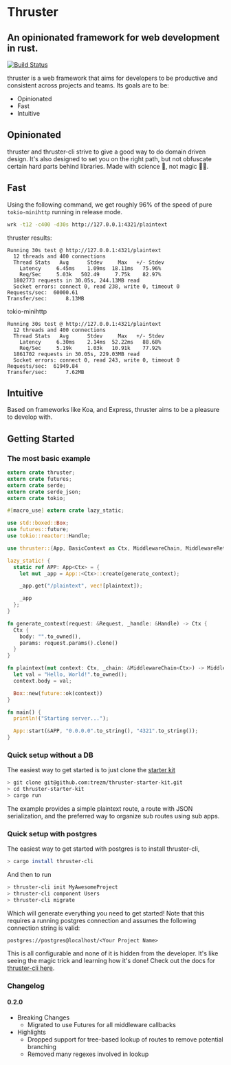 # Thruster
## An opinionated framework for web development in rust.

[![Build Status](https://travis-ci.org/trezm/thruster.svg?branch=master)](https://travis-ci.org/trezm/thruster)

thruster is a web framework that aims for developers to be productive and consistent across projects and teams. Its goals are to be:
- Opinionated
- Fast
- Intuitive

## Opinionated

thruster and thruster-cli strive to give a good way to do domain driven design. It's also designed to set you on the right path, but not obfuscate certain hard parts behind libraries. Made with science 🔭, not magic 🧙‍♂️.

## Fast

Using the following command, we get roughly 96% of the speed of pure `tokio-minihttp` running in release mode.

```bash
wrk -t12 -c400 -d30s http://127.0.0.1:4321/plaintext
```

thruster results:
```
Running 30s test @ http://127.0.0.1:4321/plaintext
  12 threads and 400 connections
  Thread Stats   Avg      Stdev     Max   +/- Stdev
    Latency     6.45ms    1.09ms  18.11ms   75.96%
    Req/Sec     5.03k   502.49     7.75k    82.97%
  1802773 requests in 30.05s, 244.13MB read
  Socket errors: connect 0, read 238, write 0, timeout 0
Requests/sec:  60000.61
Transfer/sec:      8.13MB
```

tokio-minihttp
```
Running 30s test @ http://127.0.0.1:4321/plaintext
  12 threads and 400 connections
  Thread Stats   Avg      Stdev     Max   +/- Stdev
    Latency     6.30ms    2.14ms  52.22ms   88.68%
    Req/Sec     5.19k     1.03k   10.91k    77.92%
  1861702 requests in 30.05s, 229.03MB read
  Socket errors: connect 0, read 243, write 0, timeout 0
Requests/sec:  61949.84
Transfer/sec:      7.62MB
```

## Intuitive

Based on frameworks like Koa, and Express, thruster aims to be a pleasure to develop with.

## Getting Started

### The most basic example

```rust
extern crate thruster;
extern crate futures;
extern crate serde;
extern crate serde_json;
extern crate tokio;

#[macro_use] extern crate lazy_static;

use std::boxed::Box;
use futures::future;
use tokio::reactor::Handle;

use thruster::{App, BasicContext as Ctx, MiddlewareChain, MiddlewareReturnValue, Request};

lazy_static! {
  static ref APP: App<Ctx> = {
    let mut _app = App::<Ctx>::create(generate_context);

    _app.get("/plaintext", vec![plaintext]);

    _app
  };
}

fn generate_context(request: &Request, _handle: &Handle) -> Ctx {
  Ctx {
    body: "".to_owned(),
    params: request.params().clone()
  }
}

fn plaintext(mut context: Ctx, _chain: &MiddlewareChain<Ctx>) -> MiddlewareReturnValue<Ctx> {
  let val = "Hello, World!".to_owned();
  context.body = val;

  Box::new(future::ok(context))
}

fn main() {
  println!("Starting server...");

  App::start(&APP, "0.0.0.0".to_string(), "4321".to_string());
}
```

### Quick setup without a DB

The easiest way to get started is to just clone the [starter kit](https://github.com/trezm/thruster-starter-kit)

```bash
> git clone git@github.com:trezm/thruster-starter-kit.git
> cd thruster-starter-kit
> cargo run
```

The example provides a simple plaintext route, a route with JSON serialization, and the preferred way to organize sub routes using sub apps.

### Quick setup with postgres

The easiest way to get started with postgres is to install thruster-cli,

```bash
> cargo install thruster-cli
```

And then to run

```bash
> thruster-cli init MyAwesomeProject
> thruster-cli component Users
> thruster-cli migrate
```

Which will generate everything you need to get started! Note that this requires a running postgres connection and assumes the following connection string is valid:

```
postgres://postgres@localhost/<Your Project Name>
```

This is all configurable and none of it is hidden from the developer. It's like seeing the magic trick and learning how it's done! Check out the docs for [thruster-cli here](https://github.com/trezm/thruster-cli).

### Changelog

#### 0.2.0
* Breaking Changes
  * Migrated to use Futures for all middleware callbacks
* Highlights
  * Dropped support for tree-based lookup of routes to remove potential branching
  * Removed many regexes involved in lookup
